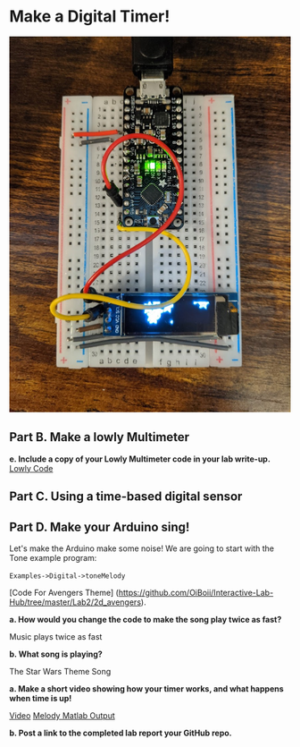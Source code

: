# Make a Digital Timer!
![Screenshot](IMG_20200922_234147.jpg)
## Part B. Make a lowly Multimeter

**e. Include a copy of your Lowly Multimeter code in your lab write-up.**
[Lowly Code](https://github.com/OiBoii/Interactive-Lab-Hub/tree/master/Lab2/2b_lowly)

## Part C. Using a time-based digital sensor

## Part D. Make your Arduino sing!

Let's make the Arduino make some noise! We are going to start with the Tone example program:
 
`Examples->Digital->toneMelody`

[Code For Avengers Theme] (https://github.com/OiBoii/Interactive-Lab-Hub/tree/master/Lab2/2d_avengers).

**a. How would you change the code to make the song play twice as fast?**
 
Music plays twice as fast

**b. What song is playing?**
 
The Star Wars Theme Song

**a. Make a short video showing how your timer works, and what happens when time is up!**

[Video](https://github.com/OiBoii/Interactive-Lab-Hub/blob/master/Lab2/avengers.mp4)
[Melody Matlab Output](https://github.com/OiBoii/Interactive-Lab-Hub/blob/master/Lab2/Avengers_Theme.wav)

**b. Post a link to the completed lab report your GitHub repo.**
